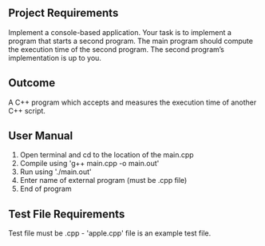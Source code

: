 ## Project Requirements
Implement a console-based application. Your task is to implement a program that starts a second program. The main program should compute the execution time of the second program. The second program’s implementation is  up to you.

## Outcome
A C++ program which accepts and measures the execution time of another C++ script. 

## User Manual
1. Open terminal and cd to the location of the main.cpp
2. Compile using 'g++ main.cpp -o main.out'
3. Run using './main.out'
4. Enter name of external program (must be .cpp file)
5. End of program

## Test File Requirements
Test file must be .cpp - 'apple.cpp' file is an example test file.
